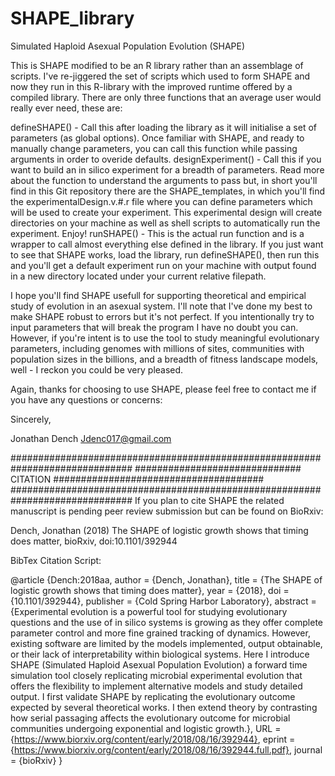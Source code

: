# SHAPE_library
Simulated Haploid Asexual Population Evolution (SHAPE)

This is SHAPE modified to be an R library rather than an assemblage of scripts.  I've re-jiggered the set of scripts which used to form SHAPE and now they run in this R-library with the improved runtime offered by a compiled library.  There are only three functions that an average user would really ever need, these are:

defineSHAPE() - Call this after loading the library as it will initialise a set of parameters (as global options).  Once familiar with SHAPE, and ready to manually change parameters, you can call this function while passing arguments in order to overide defaults.
designExperiment() - Call this if you want to build an in silico experiment for a breadth of parameters.  Read more about the function to understand the arguments to pass but, in short you'll find in this Git repository there are the SHAPE_templates, in which you'll find the experimentalDesign.v.#.r file where you can define parameters which will be used to create your experiment.  This experimental design will create directories on your machine as well as shell scripts to automatically run the experiment.  Enjoy!
runSHAPE() - This is the actual run function and is a wrapper to call almost everything else defined in the library.  If you just want to see that SHAPE works, load the library, run defineSHAPE(), then run this and you'll get a default experiment run on your machine with output found in a new directory located under your current relative filepath.  

I hope you'll find SHAPE usefull for supporting theoretical and empirical study of evolution in an asexual system. I'll note that I've done my best to make SHAPE robust to errors but it's not perfect. If you intentionally try to input parameters that will break the program I have no doubt you can.  However, if you're intent is to use the tool to study meaningful evolutionary parameters, including genomes with millions of sites, communities with population sizes in the billions, and a breadth of fitness landscape models, well - I reckon you could be very pleased.

Again, thanks for choosing to use SHAPE, please feel free to contact me if you have any questions or concerns:

Sincerely,

Jonathan Dench Jdenc017@gmail.com

############################################################################## ############################## CITATION ###################################### ############################################################################## If you plan to cite SHAPE the related manuscript is pending peer review submission but can be found on BioRxiv:

Dench, Jonathan (2018) The SHAPE of logistic growth shows that timing does matter, bioRxiv, doi:10.1101/392944

BibTex Citation Script:

@article {Dench:2018aa, author = {Dench, Jonathan}, title = {The SHAPE of logistic growth shows that timing does matter}, year = {2018}, doi = {10.1101/392944}, publisher = {Cold Spring Harbor Laboratory}, abstract = {Experimental evolution is a powerful tool for studying evolutionary questions and the use of in silico systems is growing as they offer complete parameter control and more fine grained tracking of dynamics. However, existing software are limited by the models implemented, output obtainable, or their lack of interpretability within biological systems. Here I introduce SHAPE (Simulated Haploid Asexual Population Evolution) a forward time simulation tool closely replicating microbial experimental evolution that offers the flexibility to implement alternative models and study detailed output. I first validate SHAPE by replicating the evolutionary outcome expected by several theoretical works. I then extend theory by contrasting how serial passaging affects the evolutionary outcome for microbial communities undergoing exponential and logistic growth.}, URL = {https://www.biorxiv.org/content/early/2018/08/16/392944}, eprint = {https://www.biorxiv.org/content/early/2018/08/16/392944.full.pdf}, journal = {bioRxiv} }
